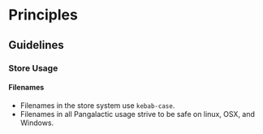# Principles

## Guidelines

### Store Usage

#### Filenames

- Filenames in the store system use `kebab-case`.
- Filenames in all Pangalactic usage strive to be safe on linux, OSX, and Windows.
